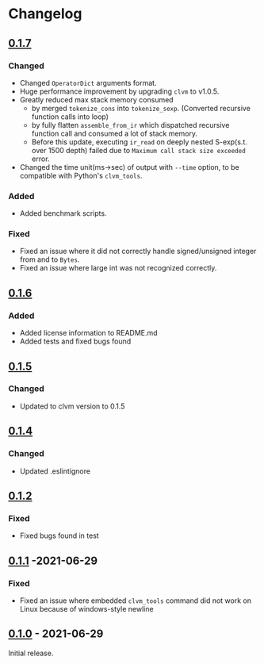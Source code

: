 # Changelog

## [0.1.7]
### Changed
- Changed `OperatorDict` arguments format.
- Huge performance improvement by upgrading `clvm` to v1.0.5.
- Greatly reduced max stack memory consumed
  - by merged `tokenize_cons` into `tokenize_sexp`. (Converted recursive function calls into loop)
  - by fully flatten `assemble_from_ir` which dispatched recursive function call and consumed a lot of stack memory.
  - Before this update, executing `ir_read` on deeply nested S-exp(s.t. over 1500 depth) failed due to `Maximum call stack size exceeded` error.
- Changed the time unit(ms->sec) of output with `--time` option, to be compatible with Python's `clvm_tools`.
### Added
- Added benchmark scripts.
### Fixed
- Fixed an issue where it did not correctly handle signed/unsigned integer from and to `Bytes`.
- Fixed an issue where large int was not recognized correctly.

## [0.1.6]
### Added
- Added license information to README.md
- Added tests and fixed bugs found

## [0.1.5]
### Changed
- Updated to clvm version to 0.1.5

## [0.1.4]
### Changed
- Updated .eslintignore

## [0.1.2]
### Fixed
- Fixed bugs found in test

## [0.1.1] -2021-06-29
### Fixed
- Fixed an issue where embedded `clvm_tools` command did not work on Linux because of windows-style newline

## [0.1.0] - 2021-06-29
Initial release.

[0.1.7]: https://github.com/Chia-Mine/clvm_tools-js/compare/v0.1.6...v0.1.7
[0.1.6]: https://github.com/Chia-Mine/clvm_tools-js/compare/v0.1.5...v0.1.6
[0.1.5]: https://github.com/Chia-Mine/clvm_tools-js/compare/v0.1.4...v0.1.5
[0.1.4]: https://github.com/Chia-Mine/clvm_tools-js/compare/v0.1.2...v0.1.4
[0.1.2]: https://github.com/Chia-Mine/clvm_tools-js/compare/v0.1.0...v0.1.2
[0.1.1]: https://github.com/Chia-Mine/clvm_tools-js/compare/v0.1.0...v0.1.1
[0.1.0]: https://github.com/Chia-Mine/clvm_tools-js/releases/tag/v0.1.0
